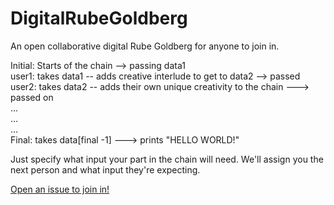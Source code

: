 # DigitalRubeGoldberg

An open collaborative digital Rube Goldberg for anyone to join in.

Initial: Starts of the chain     --> passing data1  
user1: takes data1 -- adds creative interlude to get to data2 --> passed  
user2: takes data2 -- adds their own unique creativity to the chain ---> passed on  
...  
...  
...  
Final: takes data[final -1] ---> prints "HELLO WORLD!"

Just specify what input your part in the chain will need. We'll assign you the next person and what input they're expecting.

[Open an issue to join in!](https://github.com/dsernst/DigitalRubeGoldberg/issues/new)
